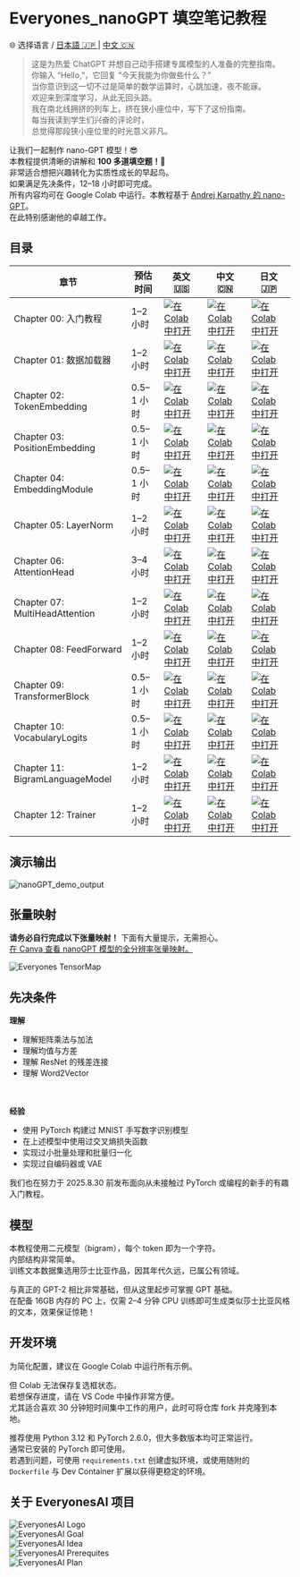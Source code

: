 # **Everyones_nanoGPT 填空笔记教程**

🌐 选择语言 / [日本語 🇯🇵 ](https://github.com/HayatoHongo/Everyones_nanoGPT_ja.git) | [中文 🇨🇳](README.chinese.md)<br>

> 这是为热爱 ChatGPT 并想自己动手搭建专属模型的人准备的完整指南。<br>
> 你输入 “Hello,”，它回复 “今天我能为你做些什么？”<br>
> 当你意识到这一切不过是简单的数学运算时，心跳加速，夜不能寐。<br>
> 欢迎来到深度学习，从此无回头路。<br>
> 我在南北线拥挤的列车上，挤在狭小座位中，写下了这份指南。<br>
> 每当我读到学生们兴奋的评论时，<br>
> 总觉得那段狭小座位里的时光意义非凡。<br>


让我们一起制作 nano-GPT 模型！😎  
本教程提供清晰的讲解和 **100 多道填空题！🫨**  
非常适合想把兴趣转化为实质性成长的早起鸟。  
如果满足先决条件，12–18 小时即可完成。  
所有内容均可在 Google Colab 中运行。本教程基于 [Andrej Karpathy 的 nano-GPT](https://colab.research.google.com/drive/1JMLa53HDuA-i7ZBmqV7ZnA3c_fvtXnx-?usp=sharing)。  
在此特别感谢他的卓越工作。

## 目录
| 章节                             | 预估时间  | 英文 🇺🇸 | 中文 🇨🇳 | 日文 🇯🇵 |
|----------------------------------|----------|---------|---------|---------|
| Chapter 00: 入门教程             | 1–2 小时 | [![在 Colab 中打开](https://colab.research.google.com/assets/colab-badge.svg)](https://colab.research.google.com/github/HayatoHongo/Everyones_nanoGPT/blob/main/Everyones_nanoGPT_TODO/Everyones_nanoGPT_colab_Chapter00_TODO.ipynb) | [![在 Colab 中打开](https://colab.research.google.com/assets/colab-badge.svg)](https://colab.research.google.com/github/HayatoHongo/Everyones_nanoGPT/blob/main/Everyones_nanoGPT_TODO/TODO_chinese/Everyones_nanoGPT_colab_Chapter00_TODO_ch.ipynb) | [![在 Colab 中打开](https://colab.research.google.com/assets/colab-badge.svg)](https://colab.research.google.com/github/HayatoHongo/Everyones_nanoGPT_ja/blob/main/Everyones_nanoGPT_TODO_ja/Everyones_nanoGPT_colab_Chapter00_TODO_ja.ipynb) |
| Chapter 01: 数据加载器            | 1–2 小时 | [![在 Colab 中打开](https://colab.research.google.com/assets/colab-badge.svg)](https://colab.research.google.com/github/HayatoHongo/Everyones_nanoGPT/blob/main/Everyones_nanoGPT_TODO/Everyones_nanoGPT_colab_Chapter01_TODO.ipynb) | [![在 Colab 中打开](https://colab.research.google.com/assets/colab-badge.svg)](https://colab.research.google.com/github/HayatoHongo/Everyones_nanoGPT/blob/main/Everyones_nanoGPT_TODO/TODO_chinese/Everyones_nanoGPT_colab_Chapter01_TODO_ch.ipynb) | [![在 Colab 中打开](https://colab.research.google.com/assets/colab-badge.svg)](https://colab.research.google.com/github/HayatoHongo/Everyones_nanoGPT_ja/blob/main/Everyones_nanoGPT_TODO_ja/Everyones_nanoGPT_colab_Chapter01_TODO_ja.ipynb) |
| Chapter 02: TokenEmbedding      | 0.5–1 小时 | [![在 Colab 中打开](https://colab.research.google.com/assets/colab-badge.svg)](https://colab.research.google.com/github/HayatoHongo/Everyones_nanoGPT/blob/main/Everyones_nanoGPT_TODO/Everyones_nanoGPT_colab_Chapter02_TODO.ipynb) | [![在 Colab 中打开](https://colab.research.google.com/assets/colab-badge.svg)](https://colab.research.google.com/github/HayatoHongo/Everyones_nanoGPT/blob/main/Everyones_nanoGPT_TODO/TODO_chinese/Everyones_nanoGPT_colab_Chapter02_TODO_ch.ipynb) | [![在 Colab 中打开](https://colab.research.google.com/assets/colab-badge.svg)](https://colab.research.google.com/github/HayatoHongo/Everyones_nanoGPT_ja/blob/main/Everyones_nanoGPT_TODO_ja/Everyones_nanoGPT_colab_Chapter02_TODO_ja.ipynb) |
| Chapter 03: PositionEmbedding   | 0.5–1 小时 | [![在 Colab 中打开](https://colab.research.google.com/assets/colab-badge.svg)](https://colab.research.google.com/github/HayatoHongo/Everyones_nanoGPT/blob/main/Everyones_nanoGPT_TODO/Everyones_nanoGPT_colab_Chapter03_TODO.ipynb) | [![在 Colab 中打开](https://colab.research.google.com/assets/colab-badge.svg)](https://colab.research.google.com/github/HayatoHongo/Everyones_nanoGPT/blob/main/Everyones_nanoGPT_TODO/TODO_chinese/Everyones_nanoGPT_colab_Chapter03_TODO_ch.ipynb) | [![在 Colab 中打开](https://colab.research.google.com/assets/colab-badge.svg)](https://colab.research.google.com/github/HayatoHongo/Everyones_nanoGPT_ja/blob/main/Everyones_nanoGPT_TODO_ja/Everyones_nanoGPT_colab_Chapter03_TODO_ja.ipynb) |
| Chapter 04: EmbeddingModule     | 0.5–1 小时 | [![在 Colab 中打开](https://colab.research.google.com/assets/colab-badge.svg)](https://colab.research.google.com/github/HayatoHongo/Everyones_nanoGPT/blob/main/Everyones_nanoGPT_TODO/Everyones_nanoGPT_colab_Chapter04_TODO.ipynb) | [![在 Colab 中打开](https://colab.research.google.com/assets/colab-badge.svg)](https://colab.research.google.com/github/HayatoHongo/Everyones_nanoGPT/blob/main/Everyones_nanoGPT_TODO/TODO_chinese/Everyones_nanoGPT_colab_Chapter04_TODO_ch.ipynb) | [![在 Colab 中打开](https://colab.research.google.com/assets/colab-badge.svg)](https://colab.research.google.com/github/HayatoHongo/Everyones_nanoGPT_ja/blob/main/Everyones_nanoGPT_TODO_ja/Everyones_nanoGPT_colab_Chapter04_TODO_ja.ipynb) |
| Chapter 05: LayerNorm           | 1–2 小时 | [![在 Colab 中打开](https://colab.research.google.com/assets/colab-badge.svg)](https://colab.research.google.com/github/HayatoHongo/Everyones_nanoGPT/blob/main/Everyones_nanoGPT_TODO/Everyones_nanoGPT_colab_Chapter05_TODO.ipynb) | [![在 Colab 中打开](https://colab.research.google.com/assets/colab-badge.svg)](https://colab.research.google.com/github/HayatoHongo/Everyones_nanoGPT/blob/main/Everyones_nanoGPT_TODO/TODO_chinese/Everyones_nanoGPT_colab_Chapter05_TODO_ch.ipynb) | [![在 Colab 中打开](https://colab.research.google.com/assets/colab-badge.svg)](https://colab.research.google.com/github/HayatoHongo/Everyones_nanoGPT_ja/blob/main/Everyones_nanoGPT_TODO_ja/Everyones_nanoGPT_colab_Chapter05_TODO_ja.ipynb) |
| Chapter 06: AttentionHead       | 3–4 小时 | [![在 Colab 中打开](https://colab.research.google.com/assets/colab-badge.svg)](https://colab.research.google.com/github/HayatoHongo/Everyones_nanoGPT/blob/main/Everyones_nanoGPT_TODO/Everyones_nanoGPT_colab_Chapter06_TODO.ipynb) | [![在 Colab 中打开](https://colab.research.google.com/assets/colab-badge.svg)](https://colab.research.google.com/github/HayatoHongo/Everyones_nanoGPT/blob/main/Everyones_nanoGPT_TODO/TODO_chinese/Everyones_nanoGPT_colab_Chapter06_TODO_ch.ipynb) | [![在 Colab 中打开](https://colab.research.google.com/assets/colab-badge.svg)](https://colab.research.google.com/github/HayatoHongo/Everyones_nanoGPT_ja/blob/main/Everyones_nanoGPT_TODO_ja/Everyones_nanoGPT_colab_Chapter06_TODO_ja.ipynb) |
| Chapter 07: MultiHeadAttention  | 1–2 小时 | [![在 Colab 中打开](https://colab.research.google.com/assets/colab-badge.svg)](https://colab.research.google.com/github/HayatoHongo/Everyones_nanoGPT/blob/main/Everyones_nanoGPT_TODO/Everyones_nanoGPT_colab_Chapter07_TODO.ipynb) | [![在 Colab 中打开](https://colab.research.google.com/assets/colab-badge.svg)](https://colab.research.google.com/github/HayatoHongo/Everyones_nanoGPT/blob/main/Everyones_nanoGPT_TODO/TODO_chinese/Everyones_nanoGPT_colab_Chapter07_TODO_ch.ipynb) | [![在 Colab 中打开](https://colab.research.google.com/assets/colab-badge.svg)](https://colab.research.google.com/github/HayatoHongo/Everyones_nanoGPT_ja/blob/main/Everyones_nanoGPT_TODO_ja/Everyones_nanoGPT_colab_Chapter07_TODO_ja.ipynb) |
| Chapter 08: FeedForward         | 1–2 小时 | [![在 Colab 中打开](https://colab.research.google.com/assets/colab-badge.svg)](https://colab.research.google.com/github/HayatoHongo/Everyones_nanoGPT/blob/main/Everyones_nanoGPT_TODO/Everyones_nanoGPT_colab_Chapter08_TODO.ipynb) | [![在 Colab 中打开](https://colab.research.google.com/assets/colab-badge.svg)](https://colab.research.google.com/github/HayatoHongo/Everyones_nanoGPT/blob/main/Everyones_nanoGPT_TODO/TODO_chinese/Everyones_nanoGPT_colab_Chapter08_TODO_ch.ipynb) | [![在 Colab 中打开](https://colab.research.google.com/assets/colab-badge.svg)](https://colab.research.google.com/github/HayatoHongo/Everyones_nanoGPT_ja/blob/main/Everyones_nanoGPT_TODO_ja/Everyones_nanoGPT_colab_Chapter08_TODO_ja.ipynb) |
| Chapter 09: TransformerBlock    | 0.5–1 小时 | [![在 Colab 中打开](https://colab.research.google.com/assets/colab-badge.svg)](https://colab.research.google.com/github/HayatoHongo/Everyones_nanoGPT/blob/main/Everyones_nanoGPT_TODO/Everyones_nanoGPT_colab_Chapter09_TODO.ipynb) | [![在 Colab 中打开](https://colab.research.google.com/assets/colab-badge.svg)](https://colab.research.google.com/github/HayatoHongo/Everyones_nanoGPT/blob/main/Everyones_nanoGPT_TODO/TODO_chinese/Everyones_nanoGPT_colab_Chapter09_TODO_ch.ipynb) | [![在 Colab 中打开](https://colab.research.google.com/assets/colab-badge.svg)](https://colab.research.google.com/github/HayatoHongo/Everyones_nanoGPT_ja/blob/main/Everyones_nanoGPT_TODO_ja/Everyones_nanoGPT_colab_Chapter09_TODO_ja.ipynb) |
| Chapter 10: VocabularyLogits    | 0.5–1 小时 | [![在 Colab 中打开](https://colab.research.google.com/assets/colab-badge.svg)](https://colab.research.google.com/github/HayatoHongo/Everyones_nanoGPT/blob/main/Everyones_nanoGPT_TODO/Everyones_nanoGPT_colab_Chapter10_TODO.ipynb) | [![在 Colab 中打开](https://colab.research.google.com/assets/colab-badge.svg)](https://colab.research.google.com/github/HayatoHongo/Everyones_nanoGPT/blob/main/Everyones_nanoGPT_TODO/TODO_chinese/Everyones_nanoGPT_colab_Chapter10_TODO_ch.ipynb) | [![在 Colab 中打开](https://colab.research.google.com/assets/colab-badge.svg)](https://colab.research.google.com/github/HayatoHongo/Everyones_nanoGPT_ja/blob/main/Everyones_nanoGPT_TODO_ja/Everyones_nanoGPT_colab_Chapter10_TODO_ja.ipynb) |
| Chapter 11: BigramLanguageModel | 1–2 小时 | [![在 Colab 中打开](https://colab.research.google.com/assets/colab-badge.svg)](https://colab.research.google.com/github/HayatoHongo/Everyones_nanoGPT/blob/main/Everyones_nanoGPT_TODO/Everyones_nanoGPT_colab_Chapter11_TODO.ipynb) | [![在 Colab 中打开](https://colab.research.google.com/assets/colab-badge.svg)](https://colab.research.google.com/github/HayatoHongo/Everyones_nanoGPT/blob/main/Everyones_nanoGPT_TODO/TODO_chinese/Everyones_nanoGPT_colab_Chapter11_TODO_ch.ipynb) | [![在 Colab 中打开](https://colab.research.google.com/assets/colab-badge.svg)](https://colab.research.google.com/github/HayatoHongo/Everyones_nanoGPT_ja/blob/main/Everyones_nanoGPT_TODO_ja/Everyones_nanoGPT_colab_Chapter11_TODO_ja.ipynb) |
| Chapter 12: Trainer             | 1–2 小时 | [![在 Colab 中打开](https://colab.research.google.com/assets/colab-badge.svg)](https://colab.research.google.com/github/HayatoHongo/Everyones_nanoGPT/blob/main/Everyones_nanoGPT_TODO/Everyones_nanoGPT_colab_Chapter12_TODO.ipynb) | [![在 Colab 中打开](https://colab.research.google.com/assets/colab-badge.svg)](https://colab.research.google.com/github/HayatoHongo/Everyones_nanoGPT/blob/main/Everyones_nanoGPT_TODO/TODO_chinese/Everyones_nanoGPT_colab_Chapter12_TODO_ch.ipynb) | [![在 Colab 中打开](https://colab.research.google.com/assets/colab-badge.svg)](https://colab.research.google.com/github/HayatoHongo/Everyones_nanoGPT_ja/blob/main/Everyones_nanoGPT_TODO_ja/Everyones_nanoGPT_colab_Chapter12_TODO_ja.ipynb) |

## **演示输出**
![nanoGPT_demo_output](assets/Everyones_nanoGPT_demo_output.png)

## **张量映射**
**请务必自行完成以下张量映射！** 下面有大量提示，无需担心。  
[在 Canva 查看 nanoGPT 模型的全分辨率张量映射。](https://www.canva.com/design/DAGskS8QP6k/1zs7IklaMrB_LncHn2I8pA/edit?utm_content=DAGskS8QP6k&utm_campaign=designshare&utm_medium=link2&utm_source=sharebutton)  

![Everyones TensorMap](assets/Everyones_nanoGPT_TensorMap_answer.png)

## **先决条件**

**理解**  
- 理解矩阵乘法与加法  
- 理解均值与方差  
- 理解 ResNet 的残差连接  
- 理解 Word2Vector  
<br><br>

**经验**  
- 使用 PyTorch 构建过 MNIST 手写数字识别模型  
- 在上述模型中使用过交叉熵损失函数  
- 实现过小批量处理和批量归一化  
- 实现过自编码器或 VAE  

我们也在努力于 2025.8.30 前发布面向从未接触过 PyTorch 或编程的新手的有趣入门教程。

## **模型**
本教程使用二元模型（bigram），每个 token 即为一个字符。  
内部结构非常简单。  
训练文本数据集选用莎士比亚作品，因其年代久远，已属公有领域。  

与真正的 GPT-2 相比非常基础，但从这里起步可掌握 GPT 基础。  
在配备 16GB 内存的 PC 上，仅需 2–4 分钟 CPU 训练即可生成类似莎士比亚风格的文本，效果保证惊艳！  

## **开发环境**
为简化配置，建议在 Google Colab 中运行所有示例。  

但 Colab 无法保存复选框状态。  
若想保存进度，请在 VS Code 中操作非常方便。  
尤其适合喜欢 30 分钟短时间集中工作的用户，此时可将仓库 fork 并克隆到本地。  

推荐使用 Python 3.12 和 PyTorch 2.6.0，但大多数版本均可正常运行。  
通常已安装的 PyTorch 即可使用。  
若遇到问题，可使用 `requirements.txt` 创建虚拟环境，或使用随附的 `Dockerfile` 与 Dev Container 扩展以获得更稳定的环境。

## **关于 EveryonesAI 项目**

![EveryonesAI Logo](assets/EveryonesAI_logo.png)  
![EveryonesAI Goal](assets/EveryonesAI_goal.png)  
![EveryonesAI Idea](assets/EveryonesAI_idea.png)  
![EveryonesAI Prerequites](assets/EveryonesAI_prerequites.png)  
![EveryonesAI Plan](assets/EveryonesAI_plan.png)
